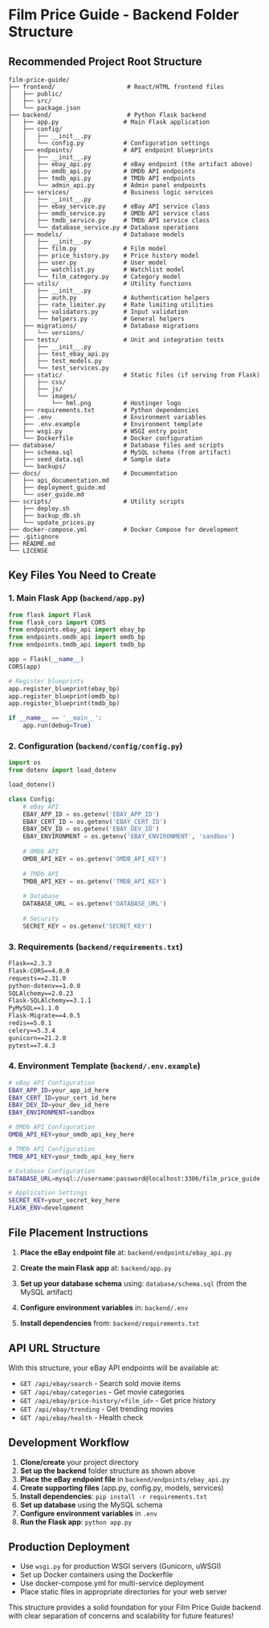 # Film Price Guide - Backend Folder Structure

## Recommended Project Root Structure

```
film-price-guide/
├── frontend/                    # React/HTML frontend files
│   ├── public/
│   ├── src/
│   └── package.json
├── backend/                     # Python Flask backend
│   ├── app.py                  # Main Flask application
│   ├── config/
│   │   ├── __init__.py
│   │   └── config.py           # Configuration settings
│   ├── endpoints/              # API endpoint blueprints
│   │   ├── __init__.py
│   │   ├── ebay_api.py         # eBay endpoint (the artifact above)
│   │   ├── omdb_api.py         # OMDb API endpoints
│   │   ├── tmdb_api.py         # TMDb API endpoints
│   │   └── admin_api.py        # Admin panel endpoints
│   ├── services/               # Business logic services
│   │   ├── __init__.py
│   │   ├── ebay_service.py     # eBay API service class
│   │   ├── omdb_service.py     # OMDb API service class
│   │   ├── tmdb_service.py     # TMDb API service class
│   │   └── database_service.py # Database operations
│   ├── models/                 # Database models
│   │   ├── __init__.py
│   │   ├── film.py             # Film model
│   │   ├── price_history.py    # Price history model
│   │   ├── user.py             # User model
│   │   ├── watchlist.py        # Watchlist model
│   │   └── film_category.py    # Category model
│   ├── utils/                  # Utility functions
│   │   ├── __init__.py
│   │   ├── auth.py             # Authentication helpers
│   │   ├── rate_limiter.py     # Rate limiting utilities
│   │   ├── validators.py       # Input validation
│   │   └── helpers.py          # General helpers
│   ├── migrations/             # Database migrations
│   │   └── versions/
│   ├── tests/                  # Unit and integration tests
│   │   ├── __init__.py
│   │   ├── test_ebay_api.py
│   │   ├── test_models.py
│   │   └── test_services.py
│   ├── static/                 # Static files (if serving from Flask)
│   │   ├── css/
│   │   ├── js/
│   │   └── images/
│   │       └── hml.png         # Hostinger logo
│   ├── requirements.txt        # Python dependencies
│   ├── .env                    # Environment variables
│   ├── .env.example            # Environment template
│   ├── wsgi.py                 # WSGI entry point
│   └── Dockerfile              # Docker configuration
├── database/                   # Database files and scripts
│   ├── schema.sql              # MySQL schema (from artifact)
│   ├── seed_data.sql           # Sample data
│   └── backups/
├── docs/                       # Documentation
│   ├── api_documentation.md
│   ├── deployment_guide.md
│   └── user_guide.md
├── scripts/                    # Utility scripts
│   ├── deploy.sh
│   ├── backup_db.sh
│   └── update_prices.py
├── docker-compose.yml          # Docker Compose for development
├── .gitignore
├── README.md
└── LICENSE
```

## Key Files You Need to Create

### 1. Main Flask App (`backend/app.py`)
```python
from flask import Flask
from flask_cors import CORS
from endpoints.ebay_api import ebay_bp
from endpoints.omdb_api import omdb_bp
from endpoints.tmdb_api import tmdb_bp

app = Flask(__name__)
CORS(app)

# Register blueprints
app.register_blueprint(ebay_bp)
app.register_blueprint(omdb_bp)
app.register_blueprint(tmdb_bp)

if __name__ == '__main__':
    app.run(debug=True)
```

### 2. Configuration (`backend/config/config.py`)
```python
import os
from dotenv import load_dotenv

load_dotenv()

class Config:
    # eBay API
    EBAY_APP_ID = os.getenv('EBAY_APP_ID')
    EBAY_CERT_ID = os.getenv('EBAY_CERT_ID')
    EBAY_DEV_ID = os.getenv('EBAY_DEV_ID')
    EBAY_ENVIRONMENT = os.getenv('EBAY_ENVIRONMENT', 'sandbox')
    
    # OMDb API
    OMDB_API_KEY = os.getenv('OMDB_API_KEY')
    
    # TMDb API
    TMDB_API_KEY = os.getenv('TMDB_API_KEY')
    
    # Database
    DATABASE_URL = os.getenv('DATABASE_URL')
    
    # Security
    SECRET_KEY = os.getenv('SECRET_KEY')
```

### 3. Requirements (`backend/requirements.txt`)
```txt
Flask==2.3.3
Flask-CORS==4.0.0
requests==2.31.0
python-dotenv==1.0.0
SQLAlchemy==2.0.23
Flask-SQLAlchemy==3.1.1
PyMySQL==1.1.0
Flask-Migrate==4.0.5
redis==5.0.1
celery==5.3.4
gunicorn==21.2.0
pytest==7.4.3
```

### 4. Environment Template (`backend/.env.example`)
```bash
# eBay API Configuration
EBAY_APP_ID=your_app_id_here
EBAY_CERT_ID=your_cert_id_here
EBAY_DEV_ID=your_dev_id_here
EBAY_ENVIRONMENT=sandbox

# OMDb API Configuration
OMDB_API_KEY=your_omdb_api_key_here

# TMDb API Configuration
TMDB_API_KEY=your_tmdb_api_key_here

# Database Configuration
DATABASE_URL=mysql://username:password@localhost:3306/film_price_guide

# Application Settings
SECRET_KEY=your_secret_key_here
FLASK_ENV=development
```

## File Placement Instructions

1. **Place the eBay endpoint file** at: `backend/endpoints/ebay_api.py`

2. **Create the main Flask app** at: `backend/app.py`

3. **Set up your database schema** using: `database/schema.sql` (from the MySQL artifact)

4. **Configure environment variables** in: `backend/.env`

5. **Install dependencies** from: `backend/requirements.txt`

## API URL Structure

With this structure, your eBay API endpoints will be available at:

- `GET /api/ebay/search` - Search sold movie items
- `GET /api/ebay/categories` - Get movie categories
- `GET /api/ebay/price-history/<film_id>` - Get price history
- `GET /api/ebay/trending` - Get trending movies
- `GET /api/ebay/health` - Health check

## Development Workflow

1. **Clone/create** your project directory
2. **Set up the backend** folder structure as shown above
3. **Place the eBay endpoint file** in `backend/endpoints/ebay_api.py`
4. **Create supporting files** (app.py, config.py, models, services)
5. **Install dependencies**: `pip install -r requirements.txt`
6. **Set up database** using the MySQL schema
7. **Configure environment variables** in `.env`
8. **Run the Flask app**: `python app.py`

## Production Deployment

- Use `wsgi.py` for production WSGI servers (Gunicorn, uWSGI)
- Set up Docker containers using the Dockerfile
- Use docker-compose.yml for multi-service deployment
- Place static files in appropriate directories for your web server

This structure provides a solid foundation for your Film Price Guide backend with clear separation of concerns and scalability for future features!